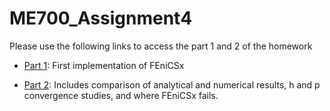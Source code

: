 # ME700_Assignment4

Please use the following links to access the part 1 and 2 of the homework

- [Part 1](https://github.com/rishabh022298/ME700_Assignment4Part1.git): First implementation of FEniCSx

- [Part 2](https://github.com/rishabh022298/ME700_Assignment4Part2.git): Includes comparison of analytical and numerical results, h and p convergence studies, and where FEniCSx fails. 
